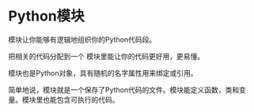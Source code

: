 # Python模块

模块让你能够有逻辑地组织你的Python代码段。

把相关的代码分配到一个 模块里能让你的代码更好用，更易懂。

模块也是Python对象，具有随机的名字属性用来绑定或引用。

简单地说，模块就是一个保存了Python代码的文件。模块能定义函数，类和变量。模块里也能包含可执行的代码。





